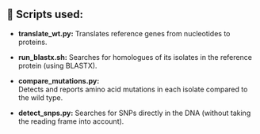 ## 🔹 Scripts used:

- **translate_wt.py:**
Translates reference genes from nucleotides to proteins.

- **run_blastx.sh:**
Searches for homologues of its isolates in the reference protein (using BLASTX).

- **compare_mutations.py:**  
  Detects and reports amino acid mutations in each isolate compared to the wild type.

- **detect_snps.py:**
Searches for SNPs directly in the DNA (without taking the reading frame into account).
